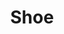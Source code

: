 ---
layout: layouts/post.njk
tags:
 - work
 - "2018"
title: Shoe
type: 
year: "2018"
featured_image: "/img/shoe1.png"
featured_image2: "/img/shoe2.png"
materials: Wire
description: Create an enlarged 3D wire “drawing” of a shoe from direct observation, showing clear structure, volume, and correct proportion.  Demonstrate varied line weight with multiple gauges of wire and describe both edge contour and cross-contour with negative space.
support_images:
 - "/img/shoe1.png"
 - "/img/shoe2.png"
 - "/img/shoe3.png"
 - "/img/shoe4.png"
 - "/img/shoe5.png"
---